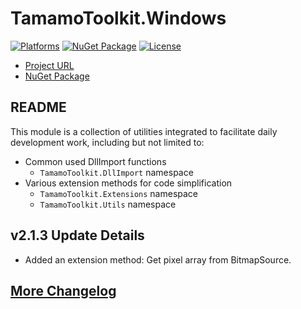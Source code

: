 # TamamoToolkit.Windows

[![Platforms](https://img.shields.io/badge/platform-net6.0--windows_|_net8.0--windows-blue.svg?logo=githubpages)](https://github.com/YukariMikaduki/tamamo-toolkit-windows)
[![NuGet Package](https://img.shields.io/nuget/v/TamamoToolkit.Windows.svg?logo=nuget)](https://www.nuget.org/packages/TamamoToolkit.Windows)
[![License](https://img.shields.io/github/license/YukariMikaduki/tamamo-toolkit-windows.svg?logo=github)](https://github.com/YukariMikaduki/tamamo-toolkit-windows/blob/main/LICENSE)

- [Project URL](https://github.com/YukariMikaduki/tamamo-toolkit-windows)
- [NuGet Package](https://www.nuget.org/packages/TamamoToolkit.Windows)

## README  

This module is a collection of utilities integrated to facilitate daily development work, including but not limited to:
- Common used DllImport functions
	- `TamamoToolkit.DllImport` namespace
- Various extension methods for code simplification
	- `TamamoToolkit.Extensions` namespace
	- `TamamoToolkit.Utils` namespace

## v2.1.3 Update Details

- Added an extension method: Get pixel array from BitmapSource.

## [More Changelog](https://github.com/YukariMikaduki/tamamo-toolkit-windows/blob/main/CHANGELOG.en.md)